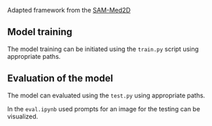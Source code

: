 Adapted framework from the [SAM-Med2D](https://github.com/OpenGVLab/SAM-Med2D)

## Model training
The model training can be initiated using the `train.py` script using appropriate paths.

## Evaluation of the model 
The model can evaluated using the `test.py` using appropriate paths.

In the `eval.ipynb` used prompts for an image for the testing can be visualized.  



